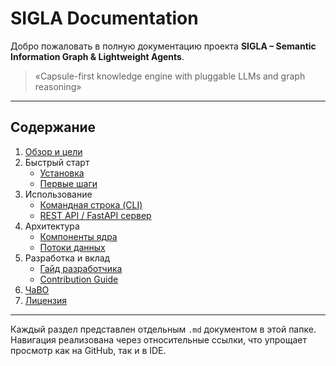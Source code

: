 # SIGLA Documentation

Добро пожаловать в полную документацию проекта **SIGLA – Semantic Information Graph & Lightweight Agents**.

> «Capsule-first knowledge engine with pluggable LLMs and graph reasoning»

---

## Содержание

1. [Обзор и цели](overview.md)
2. Быстрый старт
   * [Установка](getting_started.md#установка)
   * [Первые шаги](getting_started.md#первые-шаги)
3. Использование
   * [Командная строка (CLI)](cli_usage.md)
   * [REST API / FastAPI сервер](api_server.md)
4. Архитектура
   * [Компоненты ядра](architecture.md#компоненты-ядерного-модуля)
   * [Потоки данных](architecture.md#потоки-данных)
5. Разработка и вклад
   * [Гайд разработчика](developer_guide.md)
   * [Contribution Guide](contribution.md)
6. [ЧаВО](faq.md)
7. [Лицензия](../LICENSE)

---

Каждый раздел представлен отдельным `.md` документом в этой папке. Навигация реализована через относительные ссылки, что упрощает просмотр как на GitHub, так и в IDE.

<!-- KEEP THIS FILE SHORT: подробности в дочерних документах --> 